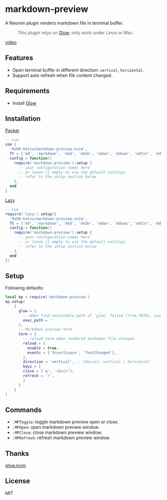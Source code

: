 # markdown-preview

A Neovim plugin renders markdown file in terminal buffer.

>
> This plugin relys on [Glow](https://github.com/charmbracelet/glow), only work under Linux or Mac.

[video](https://user-images.githubusercontent.com/16932133/216219726-f79645fb-555a-4684-8962-c69e87a7d605.mp4)

## Features

- Open terminal buffer in different direction: `vertical`, `horizontal`.
- Support auto refresh when file content changed.

## Requirements

- Install [Glow](https://github.com/charmbracelet/glow#installation)

## Installation

[Packer](https://github.com/wbthomason/packer.nvim)

```lua
-- Lua
use {
  '0x00-ketsu/markdown-preview.nvim',
  ft = {'md', 'markdown', 'mkd', 'mkdn', 'mdwn', 'mdown', 'mdtxt', 'mdtext', 'rmd', 'wiki'},
  config = function()
    require('markdown-preview').setup {
      -- your configuration comes here
      -- or leave it empty to use the default settings
      -- refer to the setup section below
    },
  end
}
```

[Lazy](https://github.com/folke/lazy.nvim)

```lua
-- Lua
require('lazy').setup({
  '0x00-ketsu/markdown-preview.nvim',
  ft = {'md', 'markdown', 'mkd', 'mkdn', 'mdwn', 'mdown', 'mdtxt', 'mdtext', 'rmd', 'wiki'},
  config = function()
    require('markdown-preview').setup {
      -- your configuration comes here
      -- or leave it empty to use the default settings
      -- refer to the setup section below
    },
  end
})
```

## Setup

Following defaults:

```lua
local mp = require('markdown-preview')
mp.setup(
    {
      glow = {
        -- When find executable path of `glow` failed (from PATH), use this value instead
        exec_path = ''
      },
      -- Markdown preview term
      term = {
        -- reload term when rendered markdown file changed
        reload = {
          enable = true,
          events = {'InsertLeave', 'TextChanged'},
        },
        direction = 'vertical', -- choices: vertical / horizontal
        keys = {
        close = {'q', '<Esc>'},
        refresh = 'r',
        }
      }
    }
)
```

## Commands

- `:MPToggle`: toggle markdown preview open or close.
- `:MPOpen`: open markdown preview window.
- `:MPClose`: close markdown preview window.
- `:MPRefresh`: refresh markdown preview window.

## Thanks

[glow.nvim](https://github.com/ellisonleao/glow.nvim)

## License

MIT

